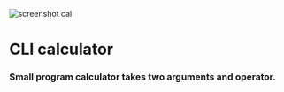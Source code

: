 ![screenshot cal](https://user-images.githubusercontent.com/50473972/130388611-271934a7-342e-45b3-82be-2c12cc7a691d.jpg)
# CLI calculator
### Small program calculator takes two arguments and operator.
